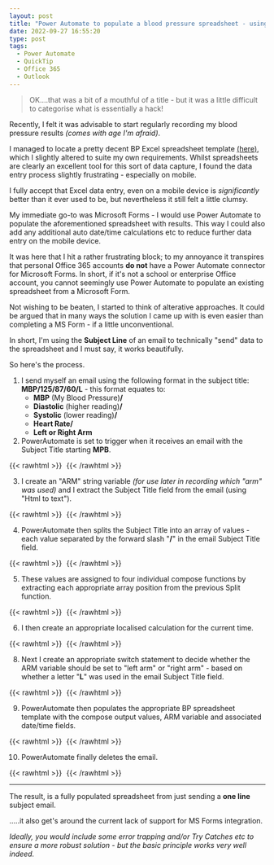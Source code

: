 ```yaml
---
layout: post
title: "Power Automate to populate a blood pressure spreadsheet - using an email subject field!"
date: 2022-09-27 16:55:20
type: post
tags:
  - Power Automate
  - QuickTip
  - Office 365
  - Outlook
---
```



>OK....that was a bit of a mouthful of a title - but it was a little difficult to categorise what is essentially a hack!

Recently, I felt it was advisable to start regularly recording my blood pressure results *(comes with age I'm afraid)*.

I managed to locate a pretty decent BP Excel spreadsheet template [(here)](https://templates.office.com/en-gb/blood-pressure-tracker-tm03986884), which I slightly altered to suite my own requirements.  Whilst spreadsheets are clearly an excellent tool for this sort of data capture, I found the data entry process slightly frustrating - especially on mobile.

I fully accept that Excel data entry, even on a mobile device is *significantly* better than it ever used to be, but nevertheless it still felt a little clumsy.

My immediate go-to was Microsoft Forms - I would use Power Automate to populate the aforementioned spreadsheet with results.  This way I could also add any additional auto date/time calculations etc to reduce further data entry on the mobile device.

It was here that I hit a rather frustrating block; to my annoyance it transpires that personal Office 365 accounts **do not** have a Power Automate connector for Microsoft Forms.  In short, if it's not a school or enterprise Office account, you cannot seemingly use Power Automate to populate an existing spreadsheet from a Microsoft Form.

Not wishing to be beaten, I started to think of alterative approaches.  It could be argued that in many ways the solution I came up with is even easier than completing a MS Form - if a little unconventional.

In short, I'm using the **Subject Line** of an email to technically "send" data to the spreadsheet and I must say, it works beautifully.

So here's the process.

1. I send myself an email using the following format in the subject title: **MBP/125/87/60/L** - this format equates to:
      * **MBP** (My Blood Pressure)**/**
      * **Diastolic** (higher reading)**/**
      * **Systolic** (lower reading)**/**
      * **Heart Rate/**
      * **Left or Right Arm**
2. PowerAutomate is set to trigger when it receives an email with the Subject Title starting **MPB**.
   
{{< rawhtml >}}
<img
src="data:image/gif;base64,R0lGODlhAQABAIAAAP///wAAACH5BAEAAAAALAAAAAABAAEAAAICRAEAOw=="
data-src="/img/postimg/PAEMail1.png" />
{{< /rawhtml >}}

3. I create an "ARM" string variable *(for use later in recording which "arm" was used)* and I extract the Subject Title field from the email (using "Html to text").
   
{{< rawhtml >}}
<img
src="data:image/gif;base64,R0lGODlhAQABAIAAAP///wAAACH5BAEAAAAALAAAAAABAAEAAAICRAEAOw=="
data-src="/img/postimg/PAEMail2.png" />
{{< /rawhtml >}}

4. PowerAutomate then splits the Subject Title into an array of values - each value separated by the forward slash "**/**" in the email Subject Title field.
   
{{< rawhtml >}}
<img
src="data:image/gif;base64,R0lGODlhAQABAIAAAP///wAAACH5BAEAAAAALAAAAAABAAEAAAICRAEAOw=="
data-src="/img/postimg/PAEMail3.png" />
{{< /rawhtml >}}

5. These values are assigned to four individual compose functions by extracting each appropriate array position from the previous Split function.

{{< rawhtml >}}
<img
src="data:image/gif;base64,R0lGODlhAQABAIAAAP///wAAACH5BAEAAAAALAAAAAABAAEAAAICRAEAOw=="
data-src="/img/postimg/PAEMail4.png" />
{{< /rawhtml >}}


6. I then create an appropriate localised calculation for the current time.
   
{{< rawhtml >}}
<img
src="data:image/gif;base64,R0lGODlhAQABAIAAAP///wAAACH5BAEAAAAALAAAAAABAAEAAAICRAEAOw=="
data-src="/img/postimg/PAEMail5.png" />
{{< /rawhtml >}}

8. Next I create an appropriate switch statement to decide whether the ARM variable should be set to "left arm" or "right arm" - based on whether a letter "**L**" was used in the email Subject Title field.

{{< rawhtml >}}
<img
src="data:image/gif;base64,R0lGODlhAQABAIAAAP///wAAACH5BAEAAAAALAAAAAABAAEAAAICRAEAOw=="
data-src="/img/postimg/PAEMail6.png" />
{{< /rawhtml >}}

9.  PowerAutomate then populates the appropriate BP spreadsheet template with the compose output values, ARM variable and associated date/time fields.

{{< rawhtml >}}
<img
src="data:image/gif;base64,R0lGODlhAQABAIAAAP///wAAACH5BAEAAAAALAAAAAABAAEAAAICRAEAOw=="
data-src="/img/postimg/PAEMail7.png" />
{{< /rawhtml >}}

10.  PowerAutomate finally deletes the email.


{{< rawhtml >}}
<img
src="data:image/gif;base64,R0lGODlhAQABAIAAAP///wAAACH5BAEAAAAALAAAAAABAAEAAAICRAEAOw=="
data-src="/img/postimg/PAEMail8.png" />
{{< /rawhtml >}}

---

The result, is a fully populated spreadsheet from just sending a **one line** subject email.

.....it also get's around the current lack of support for MS Forms integration.

*Ideally, you would include some error trapping and/or Try Catches etc to ensure a more robust solution - but the basic principle works very well indeed.*

